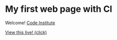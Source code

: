 # My first web page with CI

Welcome! [Code Institute](https://codeinstitute.net)

[View this live! (click)](https://pinco227.github.io/my-ci-template/)